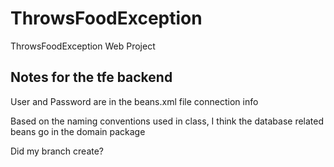 # ThrowsFoodException
ThrowsFoodException Web Project

## Notes for the tfe backend

User and Password are in the beans.xml file connection info

Based on the naming conventions used in class, I think the database related
beans go in the domain package

Did my branch create?
